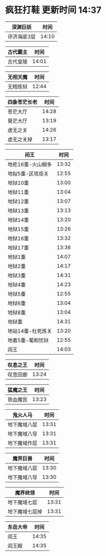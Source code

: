 # 疯狂打鞋 更新时间 14:37

| 深渊巨妖   | 时间    |
|--------|-------|
| 评济海底3层 | 14:10 |

| 古代霸主   | 时间    |
|--------|-------|
| 古代皇陵 | 14:01 |

| 无相天魔   | 时间    |
|--------|-------|
| 无相炼狱 | 12:44 |

| 四象苍茫长老   | 时间    |
|--------|-------|
| 苍茫大厅 | 14:28 |
| 葵茫大厅 | 13:19 |
| 虚无之关 | 14:26 |
| 虚无之关掉 | 13:17 |

| 间王   | 时间    |
|--------|-------|
| 地疙16重-火山糊多 | 13:32 |
| 地拟5重-区攻炬关 | 12:55 |
| 地狱10重 | 13:00 |
| 地狱11重 | 13:04 |
| 地狱12重 | 13:07 |
| 地狱13重 | 13:13 |
| 地狱14重 | 13:20 |
| 地狱15重 | 13:26 |
| 地狱16重 | 13:32 |
| 地狱17重 | 13:36 |
| 地狱1重 | 14:07 |
| 地狱2重 | 14:17 |
| 地狱3重 | 14:31 |
| 地狱4重 | 14:23 |
| 地狱5重 | 12:55 |
| 地狱6重 | 13:04 |
| 地狱8重 | 13:04 |
| 地狱重 | 14:31 |
| 地站14重-杜死炼关 | 13:20 |
| 地着5重-葡和忧狱 | 12:55 |
| 阎王 | 14:03 |

| 叹息之王   | 时间    |
|--------|-------|
| 叹息回廊 | 13:24 |

| 猛魔之王   | 时间    |
|--------|-------|
| 铁血魔宫 | 13:23 |

| 鬼火人马   | 时间    |
|--------|-------|
| 地下魔域八层 | 13:31 |
| 地下魔域八导 | 13:31 |
| 地下魔域作层 | 13:31 |

| 魔界巨兽   | 时间    |
|--------|-------|
| 地下魔域八层 | 13:30 |
| 地下魔域八导 | 13:30 |

| 魔界统领   | 时间    |
|--------|-------|
| 地下魔域七层 | 13:31 |
| 地下魔域七层掉 | 13:31 |

| 东岳大帝   | 时间    |
|--------|-------|
| 阎王 | 14:35 |
| 阎王殿 | 14:35 |